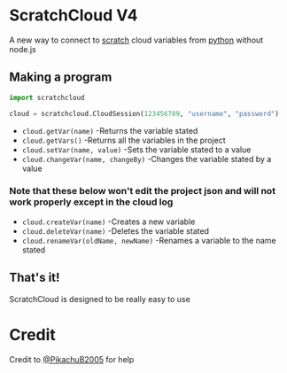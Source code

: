 # ScratchCloud V4
A new way to connect to [scratch](https://scratch.mit.edu) cloud variables from [python](https://www.python.com) without node.js

## Making a program
```python
import scratchcloud

cloud = scratchcloud.CloudSession(123456789, "username", "password")
```

* `cloud.getVar(name)` -Returns the variable stated
* `cloud.getVars()` -Returns all the variables in the project
* `cloud.setVar(name, value)` -Sets the variable stated to a value
* `cloud.changeVar(name, changeBy)` -Changes the variable stated by a value
### Note that these below won't edit the project json and will not work properly except in the cloud log
* `cloud.createVar(name)` -Creates a new variable
* `cloud.deleteVar(name)` -Deletes the variable stated
* `cloud.renameVar(oldName, newName)` -Renames a variable to the name stated

## That's it!
ScratchCloud is designed to be really easy to use

# Credit
Credit to [@PikachuB2005](https://scratch.mit.edu/users/PikachuB2005/) for help
